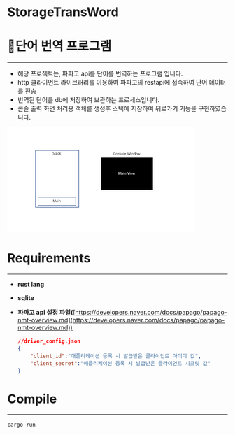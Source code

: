 # StorageTransWord

# 📕단어 번역 프로그램

---

- 해당 프로젝트는, 파파고 api를 단어를 번역하는 프로그램 입니다.
- http 클라이언트 라이브러리를 이용하여 파파고의 restapi에 접속하여 단어 데이터를 전송
- 번역된 단어를 db에 저장하여 보관하는 프로세스입니다.
- 콘솔 출력 화면 처리용 객체를 생성후 스택에 저장하여 뒤로가기 기능을 구현하였습니다.

![window_stack.gif](readme/window_stack.gif)

# Requirements

---

- **rust lang**
- **sqlite**
- **파파고 api 설정 파일(**[https://developers.naver.com/docs/papago/papago-nmt-overview.md](https://developers.naver.com/docs/papago/papago-nmt-overview.md))
    
    ```json
    //driver_config.json
    {
    	"client_id":"애플리케이션 등록 시 발급받은 클라이언트 아이디 값",
    	"client_secret":"애플리케이션 등록 시 발급받은 클라이언트 시크릿 값"
    }
    ```
    

# Compile

---

```bash
cargo run
```